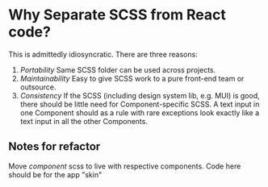 # Why Separate SCSS from React code?

This is admittedly idiosyncratic. There are three reasons:

1. _Portability_ Same SCSS folder can be used across projects.
2. _Maintainability_ Easy to give SCSS work to a pure front-end team or outsource.
3. _Consistency_ If the SCSS (including design system lib, e.g. MUI) is good, there should be little need for Component-specific SCSS. A text input in one Component should as a rule with rare exceptions look exactly like a text input in all the other Components.

## Notes for refactor

Move _component_ scss to live with respective components. Code here should be for the app "skin"
